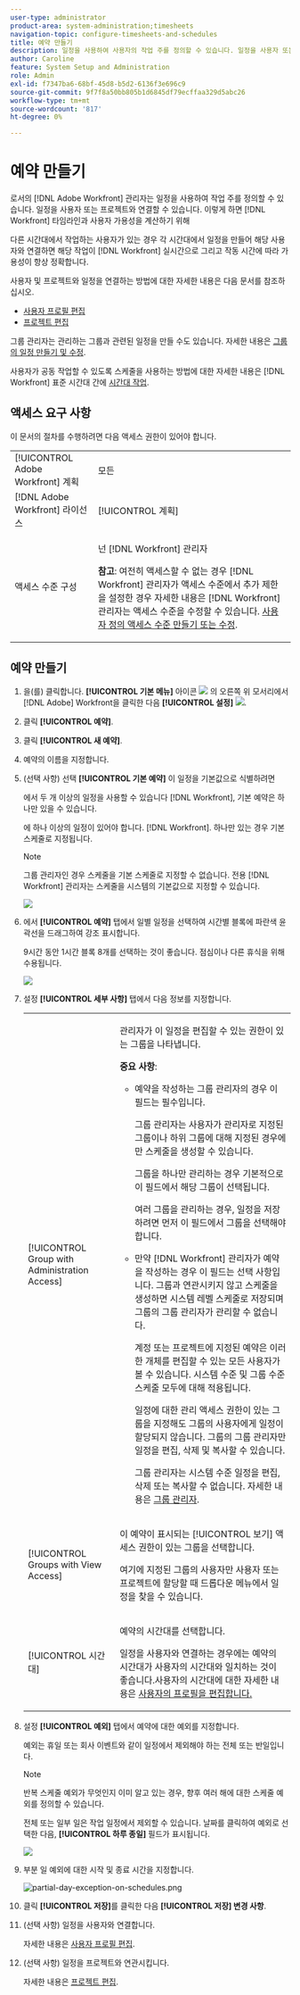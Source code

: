 ```yaml
---
user-type: administrator
product-area: system-administration;timesheets
navigation-topic: configure-timesheets-and-schedules
title: 예약 만들기
description: 일정을 사용하여 사용자의 작업 주를 정의할 수 있습니다. 일정을 사용자 또는 프로젝트와 연결할 수 있습니다. 이렇게 하면 [!DNL Workfront] 타임라인과 사용자 가용성을 계산하기 위해
author: Caroline
feature: System Setup and Administration
role: Admin
exl-id: f7347ba6-68bf-45d8-b5d2-6136f3e696c9
source-git-commit: 9f7f8a50bb805b1d6845df79ecffaa329d5abc26
workflow-type: tm+mt
source-wordcount: '817'
ht-degree: 0%

---
```


# 예약 만들기

<!--DON'T DELETE, DRAFT OR HIDE THIS ARTICLE. IT IS LINKED TO THE PRODUCT, THROUGH THE CONTEXT SENSITIVE HELP LINKS. 
Linked to Editing Users, Editing Projects, Creating and managing groups
-->

로서의 [!DNL Adobe Workfront] 관리자는 일정을 사용하여 작업 주를 정의할 수 있습니다. 일정을 사용자 또는 프로젝트와 연결할 수 있습니다. 이렇게 하면 [!DNL Workfront] 타임라인과 사용자 가용성을 계산하기 위해

다른 시간대에서 작업하는 사용자가 있는 경우 각 시간대에서 일정을 만들어 해당 사용자와 연결하면 해당 작업이 [!DNL Workfront] 실시간으로 그리고 작동 시간에 따라 가용성이 항상 정확합니다.

사용자 및 프로젝트와 일정을 연결하는 방법에 대한 자세한 내용은 다음 문서를 참조하십시오.

* [사용자 프로필 편집](../../../administration-and-setup/add-users/create-and-manage-users/edit-a-users-profile.md)
* [프로젝트 편집](../../../manage-work/projects/manage-projects/edit-projects.md)

그룹 관리자는 관리하는 그룹과 관련된 일정을 만들 수도 있습니다. 자세한 내용은 [그룹의 일정 만들기 및 수정](../../../administration-and-setup/manage-groups/work-with-group-objects/create-and-modify-a-groups-schedules.md).

사용자가 공동 작업할 수 있도록 스케줄을 사용하는 방법에 대한 자세한 내용은 [!DNL Workfront] 표준 시간대 간에 [시간대 작업](../../../workfront-basics/tips-tricks-and-troubleshooting/working-across-timezones.md).

## 액세스 요구 사항

이 문서의 절차를 수행하려면 다음 액세스 권한이 있어야 합니다.

<table style="table-layout:auto"> 
 <col> 
 <col> 
 <tbody> 
  <tr> 
   <td role="rowheader">[!UICONTROL Adobe Workfront] 계획</td> 
   <td>모든</td> 
  </tr> 
  <tr> 
   <td role="rowheader">[!DNL Adobe Workfront] 라이선스</td> 
   <td>[!UICONTROL 계획]</td> 
  </tr> 
  <tr> 
   <td role="rowheader">액세스 수준 구성</td> 
   <td> <p>넌 [!DNL Workfront] 관리자</p> <p><b>참고</b>: 여전히 액세스할 수 없는 경우 [!DNL Workfront] 관리자가 액세스 수준에서 추가 제한을 설정한 경우 자세한 내용은 [!DNL Workfront] 관리자는 액세스 수준을 수정할 수 있습니다. <a href="../../../administration-and-setup/add-users/configure-and-grant-access/create-modify-access-levels.md" class="MCXref xref">사용자 정의 액세스 수준 만들기 또는 수정</a>.</p> </td> 
  </tr> 
 </tbody> 
</table>

## 예약 만들기

1. 을(를) 클릭합니다. **[!UICONTROL 기본 메뉴]** 아이콘 ![](assets/main-menu-icon.png) 의 오른쪽 위 모서리에서 [!DNL Adobe] Workfront을 클릭한 다음 **[!UICONTROL 설정]** ![](assets/gear-icon-settings.png).
1. 클릭 **[!UICONTROL 예약]**.
1. 클릭 **[!UICONTROL 새 예약]**.
1. 예약의 이름을 지정합니다.
1. (선택 사항) 선택 **[!UICONTROL 기본 예약]** 이 일정을 기본값으로 식별하려면

   에서 두 개 이상의 일정을 사용할 수 있습니다 [!DNL Workfront], 기본 예약은 하나만 있을 수 있습니다.

   에 하나 이상의 일정이 있어야 합니다. [!DNL Workfront]. 하나만 있는 경우 기본 스케줄로 지정됩니다.

   >[!NOTE]
   >
   >그룹 관리자인 경우 스케줄을 기본 스케줄로 지정할 수 없습니다. 전용 [!DNL Workfront] 관리자는 스케줄을 시스템의 기본값으로 지정할 수 있습니다.

   ![](assets/new-schedule.png)

1. 에서 **[!UICONTROL 예약]** 탭에서 일별 일정을 선택하여 시간별 블록에 파란색 윤곽선을 드래그하여 강조 표시합니다.

   9시간 동안 1시간 블록 8개를 선택하는 것이 좋습니다. 점심이나 다른 휴식을 위해 수용됩니다.

   ![](assets/new-schedule-with-exceptions.png)

1. 설정 **[!UICONTROL 세부 사항]** 탭에서 다음 정보를 지정합니다.

   <table style="table-layout:auto">
    <tr>
     <td>[!UICONTROL Group with Administration Access]</td>
     <td><p>관리자가 이 일정을 편집할 수 있는 권한이 있는 그룹을 나타냅니다.</p>
     <p><b>중요 사항</b>:</p>
      <ul>
       <li>
       <p>예약을 작성하는 그룹 관리자의 경우 이 필드는 필수입니다.</p>
       <p>그룹 관리자는 사용자가 관리자로 지정된 그룹이나 하위 그룹에 대해 지정된 경우에만 스케줄을 생성할 수 있습니다.</p>
       <p>그룹을 하나만 관리하는 경우 기본적으로 이 필드에서 해당 그룹이 선택됩니다.</p>
       <p>여러 그룹을 관리하는 경우, 일정을 저장하려면 먼저 이 필드에서 그룹을 선택해야 합니다.</p></li>
       <li>만약 [!DNL Workfront] 관리자가 예약을 작성하는 경우 이 필드는 선택 사항입니다. 그룹과 연관시키지 않고 스케줄을 생성하면 시스템 레벨 스케줄로 저장되며 그룹의 그룹 관리자가 관리할 수 없습니다.
       <p>계정 또는 프로젝트에 지정된 예약은 이러한 개체를 편집할 수 있는 모든 사용자가 볼 수 있습니다. 시스템 수준 및 그룹 수준 스케줄 모두에 대해 적용됩니다.</p>
       </li>
       <p>일정에 대한 관리 액세스 권한이 있는 그룹을 지정해도 그룹의 사용자에게 일정이 할당되지 않습니다. 그룹의 그룹 관리자만 일정을 편집, 삭제 및 복사할 수 있습니다.</p>
       <p>그룹 관리자는 시스템 수준 일정을 편집, 삭제 또는 복사할 수 없습니다. 자세한 내용은 <a href="../../../administration-and-setup/manage-groups/group-roles/group-administrators.md" class="MCXref xref">그룹 관리자</a>.
     </td>
    </tr>
    <tr>
     <td>[!UICONTROL Groups with View Access]</td>
     <td><p>이 예약이 표시되는 [!UICONTROL 보기] 액세스 권한이 있는 그룹을 선택합니다.</p>
     <p>여기에 지정된 그룹의 사용자만 사용자 또는 프로젝트에 할당할 때 드롭다운 메뉴에서 일정을 찾을 수 있습니다.</p></tr>
    <tr>
     <td>[!UICONTROL 시간대]</td>
     <td><p>예약의 시간대를 선택합니다.</p>
     <p>일정을 사용자와 연결하는 경우에는 예약의 시간대가 사용자의 시간대와 일치하는 것이 좋습니다.사용자의 시간대에 대한 자세한 내용은 <a href="../../../administration-and-setup/add-users/create-and-manage-users/edit-a-users-profile.md" class="MCXref xref">사용자의 프로필을 편집합니다.
     </td>
    </tr>
   </table>


1. 설정 **[!UICONTROL 예외]** 탭에서 예약에 대한 예외를 지정합니다.

   예외는 휴일 또는 회사 이벤트와 같이 일정에서 제외해야 하는 전체 또는 반일입니다.

   >[!NOTE]
   >
   >반복 스케줄 예외가 무엇인지 이미 알고 있는 경우, 향후 여러 해에 대한 스케줄 예외를 정의할 수 있습니다.

   전체 또는 일부 일은 작업 일정에서 제외할 수 있습니다. 날짜를 클릭하여 예외로 선택한 다음, **[!UICONTROL 하루 종일]** 필드가 표시됩니다.

   ![](assets/schedule-adding-an-all-day-exception.png)

1. 부분 일 예외에 대한 시작 및 종료 시간을 지정합니다.

   ![partial-day-exception-on-schedules.png](assets/partial-day-exception-on-schedules.png)

1. 클릭 **[!UICONTROL 저장]**&#x200B;를 클릭한 다음 **[!UICONTROL 저장] 변경 사항**.

1. (선택 사항) 일정을 사용자와 연결합니다.

   자세한 내용은 [사용자 프로필 편집](../../../administration-and-setup/add-users/create-and-manage-users/edit-a-users-profile.md).

1. (선택 사항) 일정을 프로젝트와 연관시킵니다.

   자세한 내용은 [프로젝트 편집](../../../manage-work/projects/manage-projects/edit-projects.md).
